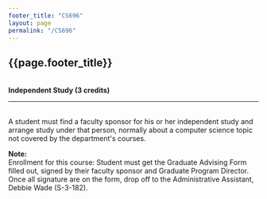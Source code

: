 ```yaml
---
footer_title: "CS696"
layout: page
permalink: "/CS696"
---
```


## {{page.footer_title}}
\
**Independent Study (3 credits)**

---
\
A student must find a faculty sponsor for his or her independent study and arrange study under that person, normally about a computer science topic not covered by the department's courses.

**Note:**
\
Enrollment for this course: Student must get the Graduate Advising Form filled out, signed by their faculty sponsor and Graduate Program Director. Once all signature are on the form, drop off to the Administrative Assistant, Debbie Wade (S-3-182).